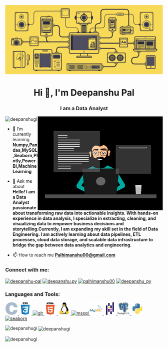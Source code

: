 ![logo](https://github.com/DeepanshuGI/DeepanshuGI/blob/main/e36ec678-7984-4cdd-8e4c-a3932772ff8e.gif)
<h1 align="center">Hi 👋, I'm Deepanshu Pal</h1>
<h3 align="center">I am a Data Analyst</h3>

<img align="right" alt="Kryptora" width="400" src="https://github.com/codewithkryptora/CodeWithKryptora/blob/main/programmer.gif">

<p align="left"> <img src="https://komarev.com/ghpvc/?username=deepanshugi&label=Profile%20views&color=0e75b6&style=flat" alt="deepanshugi" /> </p>

- 🌱 I’m currently learning **Numpy,Pandas,MySQL,Seaborn,Plotly,Power BI,Machine Learning**

- 💬 Ask me about **Hello! I am a Data Analyst passionate about transforming raw data into actionable insights. With hands-on experience in data analysis, I specialize in extracting, cleaning, and visualizing data to empower business decisions and storytelling.Currently, I am expanding my skill set in the field of Data Engineering. I am actively learning about data pipelines, ETL processes, cloud data storage, and scalable data infrastructure to bridge the gap between data analytics and engineering.**

- 📫 How to reach me **Palhimanshu00@gmail.com**

<h3 align="left">Connect with me:</h3>
<p align="left">
<a href="https://linkedin.com/in/deepanshu-pal" target="blank"><img align="center" src="https://raw.githubusercontent.com/rahuldkjain/github-profile-readme-generator/master/src/images/icons/Social/linked-in-alt.svg" alt="deepanshu-pal" height="30" width="40" /></a>
<a href="https://kaggle.com/deepanshu.py" target="blank"><img align="center" src="https://raw.githubusercontent.com/rahuldkjain/github-profile-readme-generator/master/src/images/icons/Social/kaggle.svg" alt="deepanshu.py" height="30" width="40" /></a>
<a href="https://www.hackerrank.com/palhimanshu00" target="blank"><img align="center" src="https://raw.githubusercontent.com/rahuldkjain/github-profile-readme-generator/master/src/images/icons/Social/hackerrank.svg" alt="palhimanshu00" height="30" width="40" /></a>
<a href="https://www.leetcode.com/deepanshu_py" target="blank"><img align="center" src="https://raw.githubusercontent.com/rahuldkjain/github-profile-readme-generator/master/src/images/icons/Social/leet-code.svg" alt="deepanshu_py" height="30" width="40" /></a>
</p>

<h3 align="left">Languages and Tools:</h3>
<p align="left"> <a href="https://www.cprogramming.com/" target="_blank" rel="noreferrer"> <img src="https://raw.githubusercontent.com/devicons/devicon/master/icons/c/c-original.svg" alt="c" width="40" height="40"/> </a> <a href="https://www.w3schools.com/css/" target="_blank" rel="noreferrer"> <img src="https://raw.githubusercontent.com/devicons/devicon/master/icons/css3/css3-original-wordmark.svg" alt="css3" width="40" height="40"/> </a> <a href="https://git-scm.com/" target="_blank" rel="noreferrer"> <img src="https://www.vectorlogo.zone/logos/git-scm/git-scm-icon.svg" alt="git" width="40" height="40"/> </a> <a href="https://www.w3.org/html/" target="_blank" rel="noreferrer"> <img src="https://raw.githubusercontent.com/devicons/devicon/master/icons/html5/html5-original-wordmark.svg" alt="html5" width="40" height="40"/> </a> <a href="https://www.linux.org/" target="_blank" rel="noreferrer"> <img src="https://raw.githubusercontent.com/devicons/devicon/master/icons/linux/linux-original.svg" alt="linux" width="40" height="40"/> </a> <a href="https://www.microsoft.com/en-us/sql-server" target="_blank" rel="noreferrer"> <img src="https://www.svgrepo.com/show/303229/microsoft-sql-server-logo.svg" alt="mssql" width="40" height="40"/> </a> <a href="https://www.mysql.com/" target="_blank" rel="noreferrer"> <img src="https://raw.githubusercontent.com/devicons/devicon/master/icons/mysql/mysql-original-wordmark.svg" alt="mysql" width="40" height="40"/> </a> <a href="https://pandas.pydata.org/" target="_blank" rel="noreferrer"> <img src="https://raw.githubusercontent.com/devicons/devicon/2ae2a900d2f041da66e950e4d48052658d850630/icons/pandas/pandas-original.svg" alt="pandas" width="40" height="40"/> </a> <a href="https://www.postgresql.org" target="_blank" rel="noreferrer"> <img src="https://raw.githubusercontent.com/devicons/devicon/master/icons/postgresql/postgresql-original-wordmark.svg" alt="postgresql" width="40" height="40"/> </a> <a href="https://www.python.org" target="_blank" rel="noreferrer"> <img src="https://raw.githubusercontent.com/devicons/devicon/master/icons/python/python-original.svg" alt="python" width="40" height="40"/> </a> <a href="https://seaborn.pydata.org/" target="_blank" rel="noreferrer"> <img src="https://seaborn.pydata.org/_images/logo-mark-lightbg.svg" alt="seaborn" width="40" height="40"/> </a> </p>

<p><img align="left" src="https://github-readme-stats.vercel.app/api/top-langs?username=deepanshugi&show_icons=true&locale=en&layout=compact" alt="deepanshugi" /></p>

<p>&nbsp;<img align="center" src="https://github-readme-stats.vercel.app/api?username=deepanshugi&show_icons=true&locale=en" alt="deepanshugi" /></p>

<p><img align="center" src="https://github-readme-streak-stats.herokuapp.com/?user=deepanshugi&" alt="deepanshugi" /></p>

